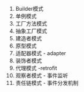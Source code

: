 1. Builder模式 
2. 单例模式
3. 工厂方法模式
4. 抽象工厂模式
5. 建造者模式 
6. 原型模式
7. 适配器模式 - adapter
8. 装饰者模式
9. 代理模式 -retrofit
10. 观察者模式 - 事件监听
11. 责任链模式 - 事件分发机制